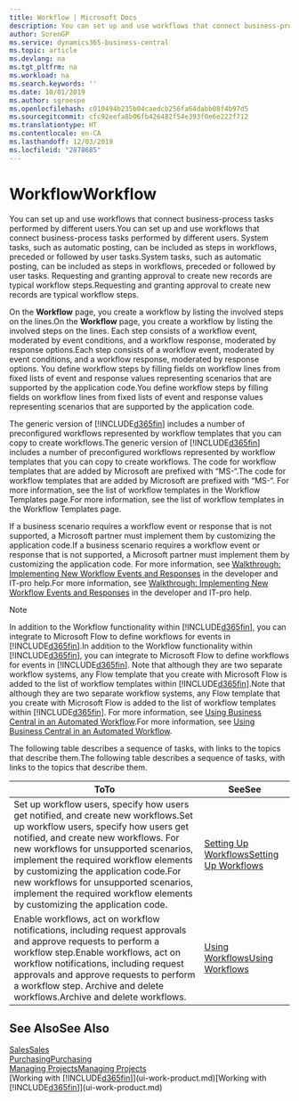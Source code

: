 ```yaml
---
title: Workflow | Microsoft Docs
description: You can set up and use workflows that connect business-process tasks performed by different users. System tasks, such as automatic posting, can be included as steps in workflows, preceded or followed by user tasks. Requesting and granting approval to create new records are typical workflow steps.
author: SorenGP
ms.service: dynamics365-business-central
ms.topic: article
ms.devlang: na
ms.tgt_pltfrm: na
ms.workload: na
ms.search.keywords: ''
ms.date: 10/01/2019
ms.author: sgroespe
ms.openlocfilehash: c010494b235b04caedcb256fa64dabb08f4b97d5
ms.sourcegitcommit: cfc92eefa8b06fb426482f54e393f0e6e222f712
ms.translationtype: HT
ms.contentlocale: en-CA
ms.lasthandoff: 12/03/2019
ms.locfileid: "2878685"
---
```

# <a name="workflow"></a><span data-ttu-id="8b82c-105">Workflow</span><span class="sxs-lookup"><span data-stu-id="8b82c-105">Workflow</span></span>
<span data-ttu-id="8b82c-106">You can set up and use workflows that connect business-process tasks performed by different users.</span><span class="sxs-lookup"><span data-stu-id="8b82c-106">You can set up and use workflows that connect business-process tasks performed by different users.</span></span> <span data-ttu-id="8b82c-107">System tasks, such as automatic posting, can be included as steps in workflows, preceded or followed by user tasks.</span><span class="sxs-lookup"><span data-stu-id="8b82c-107">System tasks, such as automatic posting, can be included as steps in workflows, preceded or followed by user tasks.</span></span> <span data-ttu-id="8b82c-108">Requesting and granting approval to create new records are typical workflow steps.</span><span class="sxs-lookup"><span data-stu-id="8b82c-108">Requesting and granting approval to create new records are typical workflow steps.</span></span>  

 <span data-ttu-id="8b82c-109">On the **Workflow** page, you create a workflow by listing the involved steps on the lines.</span><span class="sxs-lookup"><span data-stu-id="8b82c-109">On the **Workflow** page, you create a workflow by listing the involved steps on the lines.</span></span> <span data-ttu-id="8b82c-110">Each step consists of a workflow event, moderated by event conditions, and a workflow response, moderated by response options.</span><span class="sxs-lookup"><span data-stu-id="8b82c-110">Each step consists of a workflow event, moderated by event conditions, and a workflow response, moderated by response options.</span></span> <span data-ttu-id="8b82c-111">You define workflow steps by filling fields on workflow lines from fixed lists of event and response values representing scenarios that are supported by the application code.</span><span class="sxs-lookup"><span data-stu-id="8b82c-111">You define workflow steps by filling fields on workflow lines from fixed lists of event and response values representing scenarios that are supported by the application code.</span></span>  

 <span data-ttu-id="8b82c-112">The generic version of [!INCLUDE[d365fin](includes/d365fin_md.md)] includes a number of preconfigured workflows represented by workflow templates that you can copy to create workflows.</span><span class="sxs-lookup"><span data-stu-id="8b82c-112">The generic version of [!INCLUDE[d365fin](includes/d365fin_md.md)] includes a number of preconfigured workflows represented by workflow templates that you can copy to create workflows.</span></span> <span data-ttu-id="8b82c-113">The code for workflow templates that are added by Microsoft are prefixed with “MS-“.</span><span class="sxs-lookup"><span data-stu-id="8b82c-113">The code for workflow templates that are added by Microsoft are prefixed with “MS-“.</span></span> <span data-ttu-id="8b82c-114">For more information, see the list of workflow templates in the Workflow Templates page.</span><span class="sxs-lookup"><span data-stu-id="8b82c-114">For more information, see the list of workflow templates in the Workflow Templates page.</span></span>  

 <span data-ttu-id="8b82c-115">If a business scenario requires a workflow event or response that is not supported, a Microsoft partner must implement them by customizing the application code.</span><span class="sxs-lookup"><span data-stu-id="8b82c-115">If a business scenario requires a workflow event or response that is not supported, a Microsoft partner must implement them by customizing the application code.</span></span> <span data-ttu-id="8b82c-116">For more information, see [Walkthrough: Implementing New Workflow Events and Responses](/dynamics-nav/Walkthrough--Implementing-New-Workflow-Events-and-Responses) in the developer and IT-pro help.</span><span class="sxs-lookup"><span data-stu-id="8b82c-116">For more information, see [Walkthrough: Implementing New Workflow Events and Responses](/dynamics-nav/Walkthrough--Implementing-New-Workflow-Events-and-Responses) in the developer and IT-pro help.</span></span>

 > [!NOTE]
 > <span data-ttu-id="8b82c-117">In addition to the Workflow functionality within [!INCLUDE[d365fin](includes/d365fin_md.md)], you can integrate to Microsoft Flow to define workflows for events in [!INCLUDE[d365fin](includes/d365fin_md.md)].</span><span class="sxs-lookup"><span data-stu-id="8b82c-117">In addition to the Workflow functionality within [!INCLUDE[d365fin](includes/d365fin_md.md)], you can integrate to Microsoft Flow to define workflows for events in [!INCLUDE[d365fin](includes/d365fin_md.md)].</span></span> <span data-ttu-id="8b82c-118">Note that although they are two separate workflow systems, any Flow template that you create with Microsoft Flow is added to the list of workflow templates within [!INCLUDE[d365fin](includes/d365fin_md.md)].</span><span class="sxs-lookup"><span data-stu-id="8b82c-118">Note that although they are two separate workflow systems, any Flow template that you create with Microsoft Flow is added to the list of workflow templates within [!INCLUDE[d365fin](includes/d365fin_md.md)].</span></span> <span data-ttu-id="8b82c-119">For more information, see [Using Business Central in an Automated Workflow](across-how-use-financials-data-source-flow.md).</span><span class="sxs-lookup"><span data-stu-id="8b82c-119">For more information, see [Using Business Central in an Automated Workflow](across-how-use-financials-data-source-flow.md).</span></span>  

 <span data-ttu-id="8b82c-120">The following table describes a sequence of tasks, with links to the topics that describe them.</span><span class="sxs-lookup"><span data-stu-id="8b82c-120">The following table describes a sequence of tasks, with links to the topics that describe them.</span></span>  

|<span data-ttu-id="8b82c-121">**To**</span><span class="sxs-lookup"><span data-stu-id="8b82c-121">**To**</span></span>|<span data-ttu-id="8b82c-122">**See**</span><span class="sxs-lookup"><span data-stu-id="8b82c-122">**See**</span></span>|  
|------------|-------------|  
|<span data-ttu-id="8b82c-123">Set up workflow users, specify how users get notified, and create new workflows.</span><span class="sxs-lookup"><span data-stu-id="8b82c-123">Set up workflow users, specify how users get notified, and create new workflows.</span></span> <span data-ttu-id="8b82c-124">For new workflows for unsupported scenarios, implement the required workflow elements by customizing the application code.</span><span class="sxs-lookup"><span data-stu-id="8b82c-124">For new workflows for unsupported scenarios, implement the required workflow elements by customizing the application code.</span></span>|[<span data-ttu-id="8b82c-125">Setting Up Workflows</span><span class="sxs-lookup"><span data-stu-id="8b82c-125">Setting Up Workflows</span></span>](across-set-up-workflows.md)|  
|<span data-ttu-id="8b82c-126">Enable workflows, act on workflow notifications, including request approvals and approve requests to perform a workflow step.</span><span class="sxs-lookup"><span data-stu-id="8b82c-126">Enable workflows, act on workflow notifications, including request approvals and approve requests to perform a workflow step.</span></span> <span data-ttu-id="8b82c-127">Archive and delete workflows.</span><span class="sxs-lookup"><span data-stu-id="8b82c-127">Archive and delete workflows.</span></span>|[<span data-ttu-id="8b82c-128">Using Workflows</span><span class="sxs-lookup"><span data-stu-id="8b82c-128">Using Workflows</span></span>](across-use-workflows.md)|  

## <a name="see-also"></a><span data-ttu-id="8b82c-129">See Also</span><span class="sxs-lookup"><span data-stu-id="8b82c-129">See Also</span></span>  
[<span data-ttu-id="8b82c-130">Sales</span><span class="sxs-lookup"><span data-stu-id="8b82c-130">Sales</span></span>](sales-manage-sales.md)  
[<span data-ttu-id="8b82c-131">Purchasing</span><span class="sxs-lookup"><span data-stu-id="8b82c-131">Purchasing</span></span>](purchasing-manage-purchasing.md)  
[<span data-ttu-id="8b82c-132">Managing Projects</span><span class="sxs-lookup"><span data-stu-id="8b82c-132">Managing Projects</span></span>](projects-manage-projects.md)  
<span data-ttu-id="8b82c-133">[Working with [!INCLUDE[d365fin](includes/d365fin_md.md)]](ui-work-product.md)</span><span class="sxs-lookup"><span data-stu-id="8b82c-133">[Working with [!INCLUDE[d365fin](includes/d365fin_md.md)]](ui-work-product.md)</span></span>

